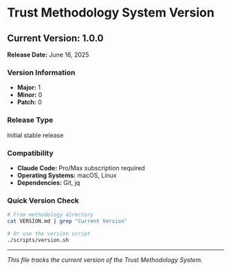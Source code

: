 # Trust Methodology System Version

## Current Version: 1.0.0

**Release Date:** June 16, 2025

### Version Information
- **Major:** 1
- **Minor:** 0
- **Patch:** 0

### Release Type
Initial stable release

### Compatibility
- **Claude Code:** Pro/Max subscription required
- **Operating Systems:** macOS, Linux
- **Dependencies:** Git, jq

### Quick Version Check
```bash
# From methodology directory
cat VERSION.md | grep "Current Version"

# Or use the version script
./scripts/version.sh
```

---
*This file tracks the current version of the Trust Methodology System.*